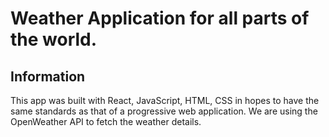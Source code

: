 # Weather Application for all parts of the world.



## Information
This app was built with React, JavaScript, HTML, CSS in hopes to have the same standards as that of a progressive web application. We are using the OpenWeather API to fetch the weather details.
